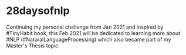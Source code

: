 # 28daysofnlp
Continuing my personal challenge from Jan 2021 and inspired by #TinyHabit book, this Feb 2021 will be dedicated to learning more about #NLP (#NaturalLanguageProcessing) which also became part of my Master's Thesis topic.
